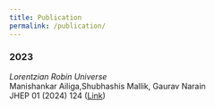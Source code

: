 ```yaml
---
title: Publication
permalink: /publication/
---
```


### 2023

_Lorentzian Robin Universe_<br>
Manishankar Ailiga,Shubhashis Mallik, Gaurav Narain<br>
 JHEP 01 (2024) 124 ([Link](https://inspirehep.net/literature/2684604))


